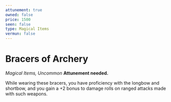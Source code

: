 ```yaml
---
attunement: true
owned: false
price: 1500
seen: false
type: Magical Items
vermun: false
---
```

# Bracers of Archery

*Magical Items, Uncommon* **Attunement needed.**

While wearing these bracers, you have proficiency with the longbow and shortbow, and you gain a +2 bonus to damage rolls on ranged attacks made with such weapons.